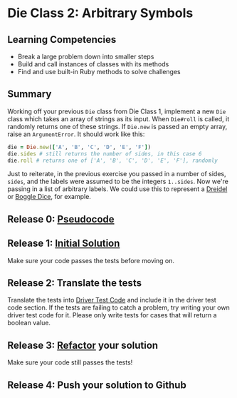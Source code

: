 # Die Class 2: Arbitrary Symbols

## Learning Competencies
- Break a large problem down into smaller steps
- Build and call instances of classes with its methods
- Find and use built-in Ruby methods to solve challenges

## Summary
Working off your previous `Die` class from Die Class 1, implement a new `Die` class which takes an array of strings as its input.  When `Die#roll` is called, it randomly returns one of these strings.  If `Die.new` is passed an empty array, raise an `ArgumentError`.  It should work like this:

```ruby
die = Die.new(['A', 'B', 'C', 'D', 'E', 'F'])
die.sides # still returns the number of sides, in this case 6
die.roll # returns one of ['A', 'B', 'C', 'D', 'E', 'F'], randomly
```

Just to reiterate, in the previous exercise you passed in a number of sides, `sides`, and the labels were assumed to be the integers `1..sides`.  Now we're passing in a list of arbitrary labels.  We could use this to represent a [Dreidel](http://en.wikipedia.org/wiki/Dreidel) or [Boggle Dice](http://en.wikipedia.org/wiki/Boggle), for example.

## Release 0: [Pseudocode](https://github.com/enspiral-dev-academy/phase-0-handbook/blob/master/coding-references/pseudocode.md)

## Release 1: [Initial Solution](https://github.com/enspiral-dev-academy/phase-0-handbook/blob/master/coding-references/initial-solution.md)

Make sure your code passes the tests before moving on.

## Release 2: Translate the tests

Translate the tests into [Driver Test Code](https://github.com/enspiral-dev-academy/phase-0-handbook/blob/master/coding-references/driver-code.md) and include it in the driver test code section. If the tests are failing to catch a problem, try writing your own driver test code for it. Please only write tests for cases that will return a boolean value. 

## Release 3: [Refactor](https://github.com/enspiral-dev-academy/phase-0-handbook/blob/master/coding-references/refactoring.md) your solution

Make sure your code still passes the tests!

## Release 4: Push your solution to Github
